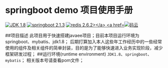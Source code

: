 # springboot demo 项目使用手册

<p>
  <a href=""><img src="http://macro-oss.oss-cn-shenzhen.aliyuncs.com/mall/badge/%E5%85%AC%E4%BC%97%E5%8F%B7-macrozheng-blue.svg" alt="JDK 1.8"></a>
  <a href=""><img src="http://macro-oss.oss-cn-shenzhen.aliyuncs.com/mall/badge/%E5%89%8D%E7%AB%AF%E9%A1%B9%E7%9B%AE-mall--admin--web-green.svg" alt="springboot 2.1.3"></a>
  <a href=""><img src="http://macro-oss.oss-cn-shenzhen.aliyuncs.com/mall/badge/QQ%E7%BE%A4-959351312-red.svg" alt="redis 2.6.2></a>
  <a href="https://gitee.com/macrozheng/mall"><img src="http://macro-oss.oss-cn-shenzhen.aliyuncs.com/mall/badge/%E7%A0%81%E4%BA%91-%E9%A1%B9%E7%9B%AE%E5%9C%B0%E5%9D%80-orange.svg" alt="码云"></a>
</p>

##项目描述
此项目用于快速搭建javaee项目；目前本项目运行环境为springboot、mybatis、jdk1.8；
后期打算加入本人这些年工作经历中的一些经常使用的组件及相关组件的简单封装，目的是为了能够快速进入业务实现阶段，减少框架研发过程；
##运行环境(runtime environment) 
`JDK1.8`、`springboot`、`mybatis`；
相关版本号请查看pom文件；